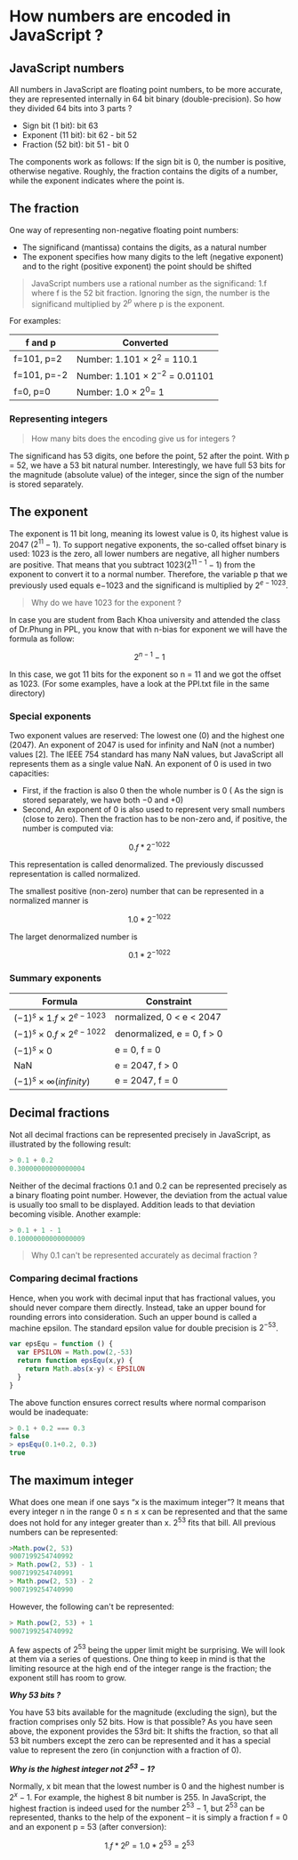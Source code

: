 # How numbers are encoded in JavaScript ?
## JavaScript numbers
All numbers in JavaScript are floating point numbers, to be more accurate, they are represented internally in 64 bit binary (double-precision).
So how they divided 64 bits into 3 parts ?
- Sign bit (1 bit): bit 63 
- Exponent (11 bit): bit 62 - bit 52
- Fraction (52 bit): bit 51 - bit 0

The components work as follows: If the sign bit is 0, the number is positive, otherwise negative. Roughly, the fraction contains the digits of a number, while the exponent indicates where the point is.
## The fraction
One way of representing non-negative floating point numbers:
- The significand (mantissa) contains the digits, as a natural number
- The exponent specifies how many digits to the left (negative exponent) and to the right (positive exponent) the point should be shifted
> JavaScript numbers use a rational number as the significand: 1.f where f is the 52 bit fraction. Ignoring the sign, the number is the significand multiplied by $2^p$ where p is the exponent.

For examples:
<center>

| f and p     	| Converted                          	|
|-------------	|------------------------------------	|
| f=101, p=2  	| Number: 1.101 × $2^2$ = 110.1      	|
| f=101, p=-2 	| Number: 1.101 × $2^{-2}$ = 0.01101 	|
| f=0, p=0    	| Number: 1.0 × $2^0$= 1             	|

</center>

### Representing integers
> How many bits does the encoding give us for integers ? 

The significand has 53 digits, one before the point, 52 after the point. With p = 52, we have a 53 bit natural number. Interestingly, we have full 53 bits for the magnitude (absolute value) of the integer, since the sign of the number is stored separately.

## The exponent
The exponent is 11 bit long, meaning its lowest value is 0, its highest value is 2047 ($2^{11} -1$). To support negative exponents, the so-called offset binary is used: 1023 is the zero, all lower numbers are negative, all higher numbers are positive. That means that you subtract 1023($2^{11-1}-1$) from the exponent to convert it to a normal number. Therefore, the variable p that we previously used equals e−1023 and the significand is multiplied by $2^{e−1023}$.

>Why do we have 1023 for the exponent ?

In case you are student from Bach Khoa university and attended the class of Dr.Phung in PPL, you know that with n-bias for exponent we will have the formula as follow:
<center>
  
$2^{n-1}-1$

</center>

In this case, we got 11 bits for the exponent so n = 11 and we got the offset as 1023. (For some examples, have a look at the PPl.txt file in the same directory)

### Special exponents
Two exponent values are reserved: The lowest one (0) and the highest one (2047). An exponent of 2047 is used for infinity and NaN (not a number) values [2]. The IEEE 754 standard has many NaN values, but JavaScript all represents them as a single value NaN. An exponent of 0 is used in two capacities:
- First, if the fraction is also 0 then the whole number is 0 ( As the sign is stored separately, we have both −0 and +0)
- Second, An exponent of 0 is also used to represent very small numbers (close to zero). Then the fraction has to be non-zero and, if positive, the number is computed via:
<center>
  
$0.f * 2^{-1022}$

</center>

This representation is called denormalized. The previously discussed representation is called normalized.

The smallest positive (non-zero) number that can be represented in a normalized manner is

<center>
  
$1.0 * 2^{-1022}$

</center>

The larget denormalized number is
<center>
  
$0.1 * 2^{-1022}$

</center>

### Summary exponents
<center>

| Formula                     	| Constraint                 	|
|-----------------------------	|----------------------------	|
| $(−1)^s × 1.f × 2^{e−1023}$ 	| normalized, 0 < e < 2047   	|
| $(−1)^s × 0.f × 2^{e−1022}$ 	| denormalized, e = 0, f > 0 	|
| $(−1)^s × 0$                	| e = 0, f = 0               	|
| NaN                         	| e = 2047, f > 0            	|
| $(−1)^s × ∞ (infinity)$     	| e = 2047, f = 0            	|

</center>

## Decimal fractions
Not all decimal fractions can be represented precisely in JavaScript, as illustrated by the following result:
```javascript
> 0.1 + 0.2
0.30000000000000004
```

Neither of the decimal fractions 0.1 and 0.2 can be represented precisely as a binary floating point number. However, the deviation from the actual value is usually too small to be displayed. Addition leads to that deviation becoming visible. Another example:
```javascript
> 0.1 + 1 - 1
0.10000000000000009
```

> Why 0.1 can't be represented accurately as decimal fraction ?

### Comparing decimal fractions 
Hence, when you work with decimal input that has fractional values, you should never compare them directly. Instead, take an upper bound for rounding errors into consideration. Such an upper bound is called a machine epsilon. The standard epsilon value for double precision is $2^{-53}$.
```javascript
var epsEqu = function () {
  var EPSILON = Math.pow(2,-53)
  return function epsEqu(x,y) {
    return Math.abs(x-y) < EPSILON
  }
}
```

The above function ensures correct results where normal comparison would be inadequate:
```javascript
> 0.1 + 0.2 === 0.3
false
> epsEqu(0.1+0.2, 0.3)
true
```

## The maximum integer
What does one mean if one says “x is the maximum integer”? It means that every integer n in the range 0 ≤ n ≤ x can be represented and that the same does not hold for any integer greater than x. $2^{53}$ fits that bill. All previous numbers can be represented:

```javascript
>Math.pow(2, 53)
9007199254740992
> Math.pow(2, 53) - 1
9007199254740991
> Math.pow(2, 53) - 2
9007199254740990
```

However, the following can't be represented:

```javascript
> Math.pow(2, 53) + 1
9007199254740992
```

A few aspects of $2^{53}$ being the upper limit might be surprising. We will look at them via a series of questions. One thing to keep in mind is that the limiting resource at the high end of the integer range is the fraction; the exponent still has room to grow.

_**Why 53 bits ?**_

 You have 53 bits available for the magnitude (excluding the sign), but the fraction comprises only 52 bits. How is that possible? As you have seen above, the exponent provides the 53rd bit: It shifts the fraction, so that all 53 bit numbers except the zero can be represented and it has a special value to represent the zero (in conjunction with a fraction of 0).

 _**Why is the highest integer not $2^{53}−1$?**_

Normally, x bit mean that the lowest number is 0 and the highest number is $2^x−1$. For example, the highest 8 bit number is 255. In JavaScript, the highest fraction is indeed used for the number $2^{53}−1$, but $2^{53}$ can be represented, thanks to the help of the exponent – it is simply a fraction f = 0 and an exponent p = 53 (after conversion):

<center>

$1.f * 2^p = 1.0*2^{53} = 2^{53}$

</center>



